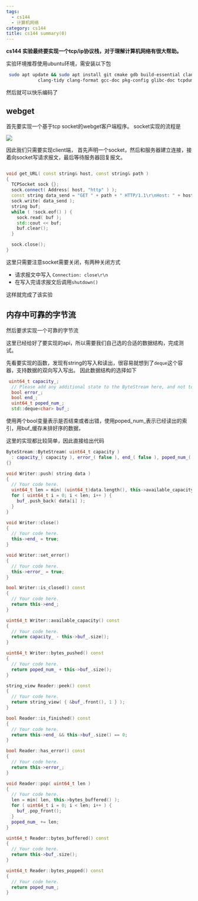 ```yaml
---
tags:
  - cs144
  - 计算机网络
category: cs144
title: cs144 summary(0)
---
```

**cs144 实验最终要实现一个tcp/ip协议栈，对于理解计算机网络有很大帮助。** 

实验环境推荐使用ubuntu环境，需安装以下包
```bash
 sudo apt update && sudo apt install git cmake gdb build-essential clang \
            clang-tidy clang-format gcc-doc pkg-config glibc-doc tcpdump tshark
```

然后就可以快乐编码了

## webget
首先要实现一个基于tcp socket的webget客户端程序。
socket实现的流程是

![](/img/cs144/Pasted%20image%2020231208191140.png)

因此我们只需要实现client端，
首先声明一个socket，然后和服务器建立连接，接着向socket写请求报文，最后等待服务器回复报文。


```cpp

void get_URL( const string& host, const string& path )
{
  TCPSocket sock {};
  sock.connect( Address( host, "http" ) );
  const string data_send = "GET " + path + " HTTP/1.1\r\nHost: " + host + "\r\n" + "Connection: close\r\n\r\n";
  sock.write( data_send );
  string buf;
  while ( !sock.eof() ) {
    sock.read( buf );
    std::cout << buf;
    buf.clear();
  }

  sock.close();
}
```

这里只需要注意socket需要关闭，有两种关闭方式
* 请求报文中写入 `Connection: close\r\n`
* 在写入完请求报文后调用`shutdown()`

这样就完成了该实验

## 内存中可靠的字节流

然后要求实现一个可靠的字节流

这里已经给好了要实现的api，所以需要我们自己选的合适的数据结构，完成测试。

先看要实现的函数，发现有string的写入和读出，很容易就想到了`deque`这个容器，支持数据的双向写入写出。
因此数据结构的选择如下
```cpp
 uint64_t capacity_;
  // Please add any additional state to the ByteStream here, and not to the Writer and Reader interfaces.
  bool error_;
  bool end_;
  uint64_t poped_num_;
  std::deque<char> buf_;
```

使用两个bool变量表示是否结束或者出错，使用poped_num_表示已经读出的索引，用buf_缓存未排好序的数据，

这里的实现都比较简单，因此直接给出代码
```cpp
ByteStream::ByteStream( uint64_t capacity )
  : capacity_( capacity ), error_( false ), end_( false ), poped_num_( 0 ), buf_()
{}

void Writer::push( string data )
{
  // Your code here.
  uint64_t len = min( (uint64_t)data.length(), this->available_capacity() );
  for ( uint64_t i = 0; i < len; i++ ) {
    buf_.push_back( data[i] );
  }
}

void Writer::close()
{
  // Your code here.
  this->end_ = true;
}

void Writer::set_error()
{
  // Your code here.
  this->error_ = true;
}

bool Writer::is_closed() const
{
  // Your code here.
  return this->end_;
}

uint64_t Writer::available_capacity() const
{
  // Your code here.
  return capacity_ - this->buf_.size();
}

uint64_t Writer::bytes_pushed() const
{
  // Your code here.
  return poped_num_ + this->buf_.size();
}

string_view Reader::peek() const
{
  // Your code here.
  return string_view( { &buf_.front(), 1 } );
}

bool Reader::is_finished() const
{
  // Your code here.
  return this->end_ && this->buf_.size() == 0;
}

bool Reader::has_error() const
{
  // Your code here.
  return this->error_;
}

void Reader::pop( uint64_t len )
{
  // Your code here.
  len = min( len, this->bytes_buffered() );
  for ( uint64_t i = 0; i < len; i++ ) {
    buf_.pop_front();
  }
  poped_num_ += len;
}

uint64_t Reader::bytes_buffered() const
{
  // Your code here.
  return this->buf_.size();
}

uint64_t Reader::bytes_popped() const
{
  // Your code here.
  return poped_num_;
}

```

